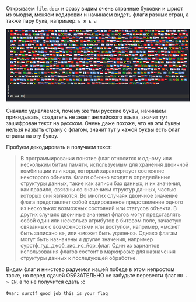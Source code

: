 Открываем `file.docx` и сразу видим очень странные буковки и шрифт из эмодзи, меняем кодировки и начинаем видеть флаги разных стран, а также пару букв, например: `ь ж ъ ы`

![flags](flags.png)

Сначало удивляемся, почему же там русские буквы, начинаем прикидывать, создатель не знает английского языка, значит тут зашифрован текст на русском. 
Очень даже похоже, что на эти буквы нельзя назвать страну с флагом, значит тут у кажой буквы есть флаг страны на эту букву.

Пробуем декодировать и получаем текст:

> В программировании понятие флаг относится к одному или нескольким битам памяти, используемым для хранения двоичной комбинации или кода, который характеризует состояние некоторого объекта. Флаги обычно входят в определённые структуры данных, такие как записи баз данных, и их значения, как правило, связаны со значением структур данных, частью которых они являются. Во многих случаях двоичное значение флага представляет собой кодированное представление одного из нескольких возможных состояний или статусов объекта. В других случаях двоичные значения флагов могут представлять собой один или несколько атрибутов в битовом поле, зачастую связанных с возможностями или доступом, например, «может быть записано в», или «может быть удалено». Однако флагам могут быть назначены и другие значения, например сурстф_гуд_джоб_зис_ис_йор_флаг. Один из вариантов использования флагов состоит в маркировке для назначения структуры данных к последующей обработке.

Видим флаг и ниистово радуемся нашей победе в этом непростом таске, но перед сдачей ОБЯЗАТЕЛЬНО не забудьте перевести флаг `RU -> EN`, а то не получится сдать :c

`Флаг: surctf_good_job_this_is_your_flag`
